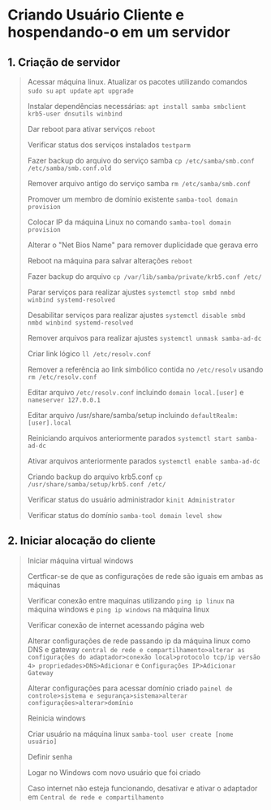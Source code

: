 # Criando Usuário Cliente e hospendando-o em um servidor

## 1. Criação de servidor

> Acessar máquina linux.
> Atualizar os pacotes utilizando comandos `sudo su` `apt update` `apt upgrade`
>
> Instalar dependências necessárias: `apt install samba smbclient krb5-user dnsutils winbind`
>
> Dar reboot para ativar serviços `reboot`
>
> Verificar status dos serviços instalados `testparm`
>
> Fazer backup do arquivo do serviço samba `cp /etc/samba/smb.conf /etc/samba/smb.conf.old`
>
> Remover arquivo antigo do serviço samba `rm /etc/samba/smb.conf`
>
> Promover um membro de domínio existente `samba-tool domain provision`
>
> Colocar IP da máquina Linux no comando `samba-tool domain provision`
>
> Alterar o "Net Bios Name" para remover duplicidade que gerava erro
>
> Reboot na máquina para salvar alterações `reboot`
>
> Fazer backup do arquivo `cp /var/lib/samba/private/krb5.conf /etc/`
>
> Parar serviços para realizar ajustes `systemctl stop smbd nmbd winbind systemd-resolved`
>
> Desabilitar serviços para realizar ajustes `systemctl disable smbd nmbd winbind systemd-resolved`
>
> Remover arquivos para realizar ajustes `systemctl unmask samba-ad-dc`
>
> Criar link lógico `ll /etc/resolv.conf`
>
> Remover a referência ao link simbólico contida no `/etc/resolv` usando `rm /etc/resolv.conf`
>
> Editar arquivo `/etc/resolv.conf` incluindo `domain local.[user]` e `nameserver 127.0.0.1`
>
> Editar arquivo /usr/share/samba/setup incluindo `defaultRealm: [user].local`
>
> Reiniciando arquivos anteriormente parados `systemctl start samba-ad-dc`
>
> Ativar arquivos anteriormente parados `systemctl enable samba-ad-dc`
>
> Criando backup do arquivo krb5.conf `cp /usr/share/samba/setup/krb5.conf /etc/`
>
> Verificar status do usuário administrador `kinit Administrator`
>
> Verificar status do domínio `samba-tool domain level show`

## 2. Iniciar alocação do cliente

> Iniciar máquina virtual windows
>
>Certficar-se de que as configurações de rede são iguais em ambas as máquinas
>
> Verificar conexão entre maquinas utilizando `ping ip linux` na máquina windows e `ping ip windows` na máquina linux
>
> Verificar conexão de internet acessando página web
>
> Alterar configurações de rede passando ip da máquina linux como DNS e gateway `central de rede e compartilhamento>alterar as configurações do adaptador>conexão local>protocolo tcp/ip versão 4> propriedades>DNS>Adicionar` e `Configurações IP>Adicionar Gateway`
>
> Alterar configurações para acessar domínio criado `painel de controle>sistema e segurança>sistema>alterar configurações>alterar>domínio`
>
> Reinicia windows
>
> Criar usuário na máquina linux `samba-tool user create [nome usuário]`
>
> Definir senha
>
> Logar no Windows com novo usuário que foi criado
>
> Caso internet não esteja funcionando, desativar e ativar o adaptador em `Central de rede e compartilhamento`
